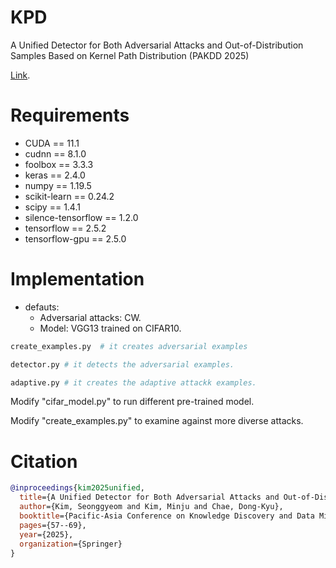 # KPD
A Unified Detector for Both Adversarial Attacks and Out-of-Distribution Samples Based on Kernel Path Distribution (PAKDD 2025)

[Link]([http://www.google.co.kr](https://link.springer.com/chapter/10.1007/978-981-96-8170-9_5)).


# Requirements
- CUDA == 11.1
- cudnn == 8.1.0
- foolbox == 3.3.3
- keras == 2.4.0
- numpy == 1.19.5
- scikit-learn == 0.24.2
- scipy == 1.4.1
- silence-tensorflow == 1.2.0
- tensorflow == 2.5.2
- tensorflow-gpu == 2.5.0


# Implementation
* defauts:
  * Adversarial attacks: CW. 
  * Model: VGG13 trained on CIFAR10.

```sh
create_examples.py  # it creates adversarial examples
```

```sh
detector.py # it detects the adversarial examples.
```

```sh
adaptive.py # it creates the adaptive attackk examples.
```

Modify "cifar_model.py" to run different pre-trained model.

Modify "create_examples.py" to examine against more diverse attacks.

# Citation
```bibtex
@inproceedings{kim2025unified,
  title={A Unified Detector for Both Adversarial Attacks and Out-of-Distribution Samples Based on Kernel Path Distribution},
  author={Kim, Seonggyeom and Kim, Minju and Chae, Dong-Kyu},
  booktitle={Pacific-Asia Conference on Knowledge Discovery and Data Mining},
  pages={57--69},
  year={2025},
  organization={Springer}
}
```
